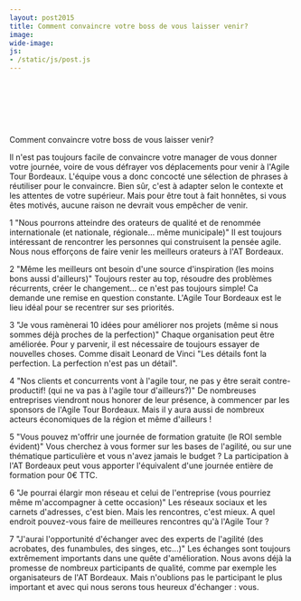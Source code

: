 ```yaml
---
layout: post2015
title: Comment convaincre votre boss de vous laisser venir?
image: 
wide-image: 
js:
- /static/js/post.js
---
```





<br><br>

<br><br>

Comment convaincre votre boss de vous laisser venir?

Il n'est pas toujours facile de convaincre votre manager de vous donner votre journée, voire de vous défrayer vos déplacements pour venir à l'Agile Tour Bordeaux. L'équipe vous a donc concocté une sélection de phrases à réutiliser pour le convaincre.
Bien sûr, c'est à adapter selon le contexte et les attentes de votre supérieur. Mais pour être tout à fait honnêtes, si vous êtes motivés, aucune raison ne devrait vous empêcher de venir.

1 "Nous pourrons atteindre des orateurs de qualité et de renommée internationale (et nationale, régionale... même municipale)"
Il est toujours intéressant de rencontrer les personnes qui construisent la pensée agile. Nous nous efforçons de faire venir les meilleurs orateurs à l'AT Bordeaux.

2 "Même les meilleurs ont besoin d'une source d'inspiration (les moins bons aussi d'ailleurs)"
Toujours rester au top, résoudre des problèmes récurrents, créer le changement... ce n'est pas toujours simple! Ca demande une remise en question constante. L'Agile Tour Bordeaux est le lieu idéal pour se recentrer sur ses priorités.

3 "Je vous ramènerai 10 idées pour améliorer nos projets (même si nous sommes déjà proches de la perfection)"
Chaque organisation peut être améliorée. Pour y parvenir, il est nécessaire de toujours essayer de nouvelles choses. Comme disait Leonard de Vinci "Les détails font la perfection. La perfection n'est pas un détail".

4 "Nos clients et concurrents vont à l'agile tour, ne pas y être serait contre-productif! (qui ne va pas à l'agile tour d'ailleurs?)"
De nombreuses entreprises viendront nous honorer de leur présence, à commencer par les sponsors de l'Agile Tour Bordeaux. Mais il y aura aussi de nombreux acteurs économiques de la région et même d'ailleurs !

5 "Vous pouvez m'offrir une journée de formation gratuite (le ROI semble évident)"
Vous cherchez à vous former sur les bases de l'agilité, ou sur une thématique particulière et vous n'avez jamais le budget ? La participation à l'AT Bordeaux peut vous apporter l'équivalent d'une journée entière de formation pour 0€ TTC.

6 "Je pourrai élargir mon réseau et celui de l'entreprise (vous pourriez même m'accompagner à cette occasion)"
Les réseaux sociaux et les carnets d'adresses, c'est bien. Mais les rencontres, c'est mieux. A quel endroit pouvez-vous faire de meilleures rencontres qu'à l'Agile Tour ?

7 "J'aurai l'opportunité d'échanger avec des experts de l'agilité (des acrobates, des funambules, des singes, etc...)"
Les échanges sont toujours extrêmement importants dans une quête d'amélioration. Nous avons déjà la promesse de nombreux participants de qualité, comme par exemple les organisateurs de l'AT Bordeaux. Mais n'oublions pas le participant le plus important et avec qui nous serons tous heureux d'échanger : vous.
